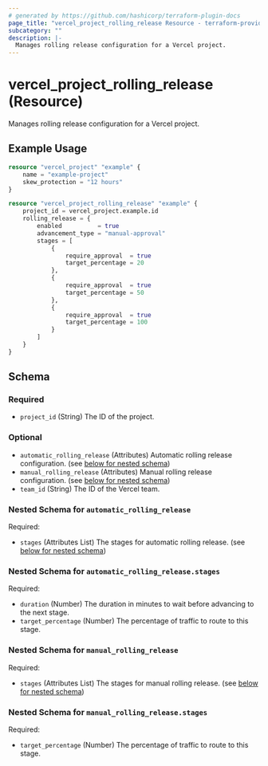 ```yaml
---
# generated by https://github.com/hashicorp/terraform-plugin-docs
page_title: "vercel_project_rolling_release Resource - terraform-provider-vercel"
subcategory: ""
description: |-
  Manages rolling release configuration for a Vercel project.
---
```


# vercel_project_rolling_release (Resource)

Manages rolling release configuration for a Vercel project.

## Example Usage

```terraform
resource "vercel_project" "example" {
	name = "example-project"
	skew_protection = "12 hours"
}

resource "vercel_project_rolling_release" "example" {
	project_id = vercel_project.example.id
	rolling_release = {
		enabled          = true
		advancement_type = "manual-approval"
		stages = [
			{
				require_approval  = true
				target_percentage = 20
			},
			{
				require_approval  = true
				target_percentage = 50
			},
			{
				require_approval  = true
				target_percentage = 100
			}
		]
	}
}
```

<!-- schema generated by tfplugindocs -->
## Schema

### Required

- `project_id` (String) The ID of the project.

### Optional

- `automatic_rolling_release` (Attributes) Automatic rolling release configuration. (see [below for nested schema](#nestedatt--automatic_rolling_release))
- `manual_rolling_release` (Attributes) Manual rolling release configuration. (see [below for nested schema](#nestedatt--manual_rolling_release))
- `team_id` (String) The ID of the Vercel team.

<a id="nestedatt--automatic_rolling_release"></a>
### Nested Schema for `automatic_rolling_release`

Required:

- `stages` (Attributes List) The stages for automatic rolling release. (see [below for nested schema](#nestedatt--automatic_rolling_release--stages))

<a id="nestedatt--automatic_rolling_release--stages"></a>
### Nested Schema for `automatic_rolling_release.stages`

Required:

- `duration` (Number) The duration in minutes to wait before advancing to the next stage.
- `target_percentage` (Number) The percentage of traffic to route to this stage.



<a id="nestedatt--manual_rolling_release"></a>
### Nested Schema for `manual_rolling_release`

Required:

- `stages` (Attributes List) The stages for manual rolling release. (see [below for nested schema](#nestedatt--manual_rolling_release--stages))

<a id="nestedatt--manual_rolling_release--stages"></a>
### Nested Schema for `manual_rolling_release.stages`

Required:

- `target_percentage` (Number) The percentage of traffic to route to this stage.
